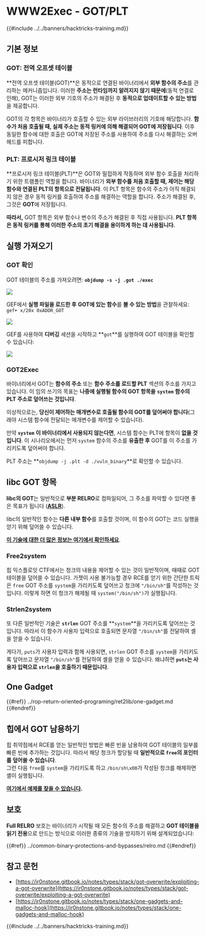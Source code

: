 # WWW2Exec - GOT/PLT

{{#include ../../banners/hacktricks-training.md}}

## **기본 정보**

### **GOT: 전역 오프셋 테이블**

**전역 오프셋 테이블(GOT)**은 동적으로 연결된 바이너리에서 **외부 함수의 주소**를 관리하는 메커니즘입니다. 이러한 **주소는 런타임까지 알려지지 않기 때문에**(동적 연결로 인해), GOT는 이러한 외부 기호의 주소가 해결된 후 **동적으로 업데이트할 수 있는 방법**을 제공합니다.

GOT의 각 항목은 바이너리가 호출할 수 있는 외부 라이브러리의 기호에 해당합니다. **함수가 처음 호출될 때, 실제 주소는 동적 링커에 의해 해결되어 GOT에 저장됩니다**. 이후 동일한 함수에 대한 호출은 GOT에 저장된 주소를 사용하여 주소를 다시 해결하는 오버헤드를 피합니다.

### **PLT: 프로시저 링크 테이블**

**프로시저 링크 테이블(PLT)**은 GOT와 밀접하게 작동하며 외부 함수 호출을 처리하기 위한 트램폴린 역할을 합니다. 바이너리가 **외부 함수를 처음 호출할 때, 제어는 해당 함수와 연결된 PLT의 항목으로 전달됩니다**. 이 PLT 항목은 함수의 주소가 아직 해결되지 않은 경우 동적 링커를 호출하여 주소를 해결하는 역할을 합니다. 주소가 해결된 후, 그것은 **GOT**에 저장됩니다.

**따라서,** GOT 항목은 외부 함수나 변수의 주소가 해결된 후 직접 사용됩니다. **PLT 항목은 동적 링커를 통해 이러한 주소의 초기 해결을 용이하게 하는 데 사용됩니다.**

## 실행 가져오기

### GOT 확인

GOT 테이블의 주소를 가져오려면: **`objdump -s -j .got ./exec`**

![](<../../images/image (121).png>)

GEF에서 **실행 파일을 로드한 후** **GOT에 있는 함수**를 **볼 수 있는 방법**을 관찰하세요: `gef➤ x/20x 0xADDR_GOT`

![](<../../images/image (620) (1) (1) (1) (1) (1) (1) (1) (1) (1) (1) (1) (1) (1) (1) (1) (1) (1) (1) (1) (1) (1) (1) (1) (1) (1) (1) (1) (1) (1) (1) (1) (1) (2) (2) (2).png>)

GEF를 사용하여 **디버깅** 세션을 시작하고 **`got`**를 실행하여 GOT 테이블을 확인할 수 있습니다:

![](<../../images/image (496).png>)

### GOT2Exec

바이너리에서 GOT는 **함수의 주소** 또는 **함수 주소를 로드할 PLT** 섹션의 주소를 가지고 있습니다. 이 임의 쓰기의 목표는 **나중에 실행될 함수의 GOT 항목을** **`system`** **함수의 PLT 주소로 덮어쓰는 것입니다**.

이상적으로는, **당신이 제어하는 매개변수로 호출될 함수의 GOT를 덮어써야 합니다**(그래야 시스템 함수에 전달되는 매개변수를 제어할 수 있습니다).

만약 **`system`** **이 바이너리에서 사용되지 않는다면**, 시스템 함수는 PLT에 항목이 **없을 것입니다**. 이 시나리오에서는 먼저 `system` 함수의 주소를 **유출한 후** GOT를 이 주소를 가리키도록 덮어써야 합니다.

PLT 주소는 **`objdump -j .plt -d ./vuln_binary`**로 확인할 수 있습니다.

## libc GOT 항목

**libc의 GOT**는 일반적으로 **부분 RELRO**로 컴파일되어, 그 주소를 파악할 수 있다면 좋은 목표가 됩니다 ([**ASLR**](../common-binary-protections-and-bypasses/aslr/index.html)).

libc의 일반적인 함수는 **다른 내부 함수**를 호출할 것이며, 이 함수의 GOT는 코드 실행을 얻기 위해 덮어쓸 수 있습니다.

[**이 기술에 대한 더 많은 정보는 여기에서 확인하세요**](https://github.com/nobodyisnobody/docs/blob/main/code.execution.on.last.libc/README.md#1---targetting-libc-got-entries).

### **Free2system**

힙 익스플로잇 CTF에서는 청크의 내용을 제어할 수 있는 것이 일반적이며, 때때로 GOT 테이블을 덮어쓸 수 있습니다. 가젯이 사용 불가능할 경우 RCE를 얻기 위한 간단한 트릭은 `free` GOT 주소를 `system`을 가리키도록 덮어쓰고 청크에 `"/bin/sh"`를 작성하는 것입니다. 이렇게 하면 이 청크가 해제될 때 `system("/bin/sh")`가 실행됩니다.

### **Strlen2system**

또 다른 일반적인 기술은 **`strlen`** GOT 주소를 **`system`**을 가리키도록 덮어쓰는 것입니다. 따라서 이 함수가 사용자 입력으로 호출되면 문자열 `"/bin/sh"`를 전달하여 셸을 얻을 수 있습니다.

게다가, `puts`가 사용자 입력과 함께 사용되면, `strlen` GOT 주소를 `system`을 가리키도록 덮어쓰고 문자열 `"/bin/sh"`를 전달하여 셸을 얻을 수 있습니다. 왜냐하면 **`puts`는 사용자 입력으로 `strlen`을 호출하기 때문입니다**.

## **One Gadget**


{{#ref}}
../rop-return-oriented-programing/ret2lib/one-gadget.md
{{#endref}}

## **힙에서 GOT 남용하기**

힙 취약점에서 RCE를 얻는 일반적인 방법은 빠른 빈을 남용하여 GOT 테이블의 일부를 빠른 빈에 추가하는 것입니다. 따라서 해당 청크가 할당될 때 **일반적으로 `free`의 포인터를 덮어쓸 수 있습니다**.\
그런 다음 `free`를 `system`을 가리키도록 하고 `/bin/sh\x00`가 작성된 청크를 해제하면 셸이 실행됩니다.

[**여기에서 예제를 찾을 수 있습니다**](https://ctf-wiki.mahaloz.re/pwn/linux/glibc-heap/chunk_extend_overlapping/#hitcon-trainging-lab13)**.**

## **보호**

**Full RELRO** 보호는 바이너리가 시작될 때 모든 함수의 주소를 해결하고 **GOT 테이블을 읽기 전용**으로 만드는 방식으로 이러한 종류의 기술을 방지하기 위해 설계되었습니다:


{{#ref}}
../common-binary-protections-and-bypasses/relro.md
{{#endref}}

## 참고 문헌

- [https://ir0nstone.gitbook.io/notes/types/stack/got-overwrite/exploiting-a-got-overwrite](https://ir0nstone.gitbook.io/notes/types/stack/got-overwrite/exploiting-a-got-overwrite)
- [https://ir0nstone.gitbook.io/notes/types/stack/one-gadgets-and-malloc-hook](https://ir0nstone.gitbook.io/notes/types/stack/one-gadgets-and-malloc-hook)

{{#include ../../banners/hacktricks-training.md}}
